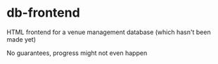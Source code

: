 # db-frontend
HTML frontend for a venue management database (which hasn't been made yet)

No guarantees, progress might not even happen

